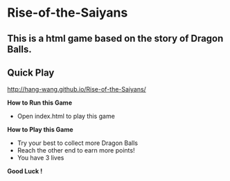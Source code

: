 # Rise-of-the-Saiyans
## This is a html game based on the story of Dragon Balls.
**Quick Play**
------
http://hang-wang.github.io/Rise-of-the-Saiyans/

**How to Run this Game**
- Open index.html to play this game

**How to Play this Game**

- Try your best to collect more Dragon Balls
- Reach the other end to earn more points!
- You have 3 lives



**Good Luck !**
